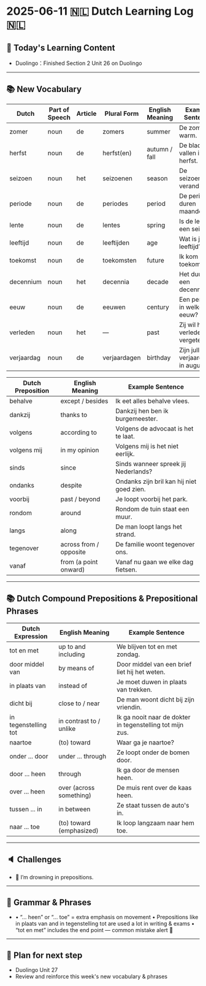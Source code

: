 # 2025-06-11 🇳🇱 Dutch Learning Log 🇳🇱 

## 📘 Today's Learning Content
- Duolingo：Finished Section 2 Unit 26 on Duolingo

---

## 📚 New Vocabulary
| Dutch      | Part of Speech | Article | Plural Form  | English Meaning | Example Sentence                      |
| ---------- | -------------- | ------- | ------------ | --------------- | ------------------------------------- |
| zomer      | noun           | de      | zomers       | summer          | De zomer is warm.                     |
| herfst     | noun           | de      | herfst(en)   | autumn / fall   | De bladeren vallen in de herfst.      |
| seizoen    | noun           | het     | seizoenen    | season          | De seizoenen veranderen.              |
| periode    | noun           | de      | periodes     | period          | De periodes duren maanden.            |
| lente      | noun           | de      | lentes       | spring          | Is de lente een seizoen?              |
| leeftijd   | noun           | de      | leeftijden   | age             | Wat is jouw leeftijd?                 |
| toekomst   | noun           | de      | toekomsten   | future          | Ik kom uit de toekomst.               |
| decennium  | noun           | het     | decennia     | decade          | Het duurt een decennium.              |
| eeuw       | noun           | de      | eeuwen       | century         | Een periode in welke eeuw?            |
| verleden   | noun           | het     | —            | past            | Zij wil het verleden vergeten.        |
| verjaardag | noun           | de      | verjaardagen | birthday        | Zijn jullie verjaardagen in augustus? |

| Dutch Preposition | English Meaning        | Example Sentence                          |
| ----------------- | ---------------------- | ----------------------------------------- |
| behalve           | except / besides       | Ik eet alles behalve vlees.               |
| dankzij           | thanks to              | Dankzij hen ben ik burgemeester.          |
| volgens           | according to           | Volgens de advocaat is het te laat.       |
| volgens mij       | in my opinion          | Volgens mij is het niet eerlijk.          |
| sinds             | since                  | Sinds wanneer spreek jij Nederlands?      |
| ondanks           | despite                | Ondanks zijn bril kan hij niet goed zien. |
| voorbij           | past / beyond          | Je loopt voorbij het park.                |
| rondom            | around                 | Rondom de tuin staat een muur.            |
| langs             | along                  | De man loopt langs het strand.            |
| tegenover         | across from / opposite | De familie woont tegenover ons.           |
| vanaf             | from (a point onward)  | Vanaf nu gaan we elke dag fietsen.        |

---

## 📚 Dutch Compound Prepositions & Prepositional Phrases
| Dutch Expression     | English Meaning          | Example Sentence                                          |
| -------------------- | ------------------------ | --------------------------------------------------------- |
| tot en met           | up to and including      | We blijven tot en met zondag.                             |
| door middel van      | by means of              | Door middel van een brief liet hij het weten.             |
| in plaats van        | instead of               | Je moet duwen in plaats van trekken.                      |
| dicht bij            | close to / near          | De man woont dicht bij zijn vriendin.                     |
| in tegenstelling tot | in contrast to / unlike  | Ik ga nooit naar de dokter in tegenstelling tot mijn zus. |
| naartoe              | (to) toward              | Waar ga je naartoe?                                       |
| onder ... door       | under ... through        | Ze loopt onder de bomen door.                             |
| door ... heen        | through                  | Ik ga door de mensen heen.                                |
| over ... heen        | over (across something)  | De muis rent over de kaas heen.                           |
| tussen ... in        | in between               | Ze staat tussen de auto's in.                             |
| naar ... toe         | (to) toward (emphasized) | Ik loop langzaam naar hem toe.                            |

---

## 🔈 Challenges
-  🤯 I’m drowning in prepositions.
  
---

## 📎 Grammar & Phrases
- 	•	“… heen” or “… toe” = extra emphasis on movement
	•	Prepositions like in plaats van and in tegenstelling tot are used a lot in writing & exams
	•	“tot en met” includes the end point — common mistake alert 🚨

 ---

## 🎯 Plan for next step
- Duolingo Unit 27
- Review and reinforce this week's new vocabulary & phrases